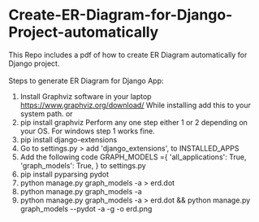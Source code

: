 # Create-ER-Diagram-for-Django-Project-automatically
This Repo includes a pdf of how to create ER Diagram automatically for Django project.<br><br>
Steps to generate ER Diagram for Django App:
1. Install Graphviz software in your laptop
https://www.graphviz.org/download/
While installing add this to your system path.
or
2. pip install graphviz
Perform any one step either 1 or 2 depending on your OS.
For windows step 1 works fine.
3. pip install django-extensions
4. Go to settings.py > add 'django_extensions', to INSTALLED_APPS
5. Add the following code 
GRAPH_MODELS ={
    'all_applications': True,
    'graph_models': True,
     }
 to settings.py
6. pip install pyparsing pydot
7. python manage.py graph_models -a > erd.dot
8. python manage.py graph_models -a
9. python manage.py graph_models -a > erd.dot && python manage.py graph_models --pydot -a -g -o erd.png

